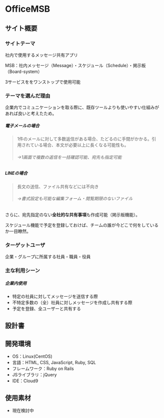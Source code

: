 # OfficeMSB

## サイト概要
### サイトテーマ
社内で使用するメッセージ共有アプリ

MSB：社内メッセージ（Message）・スケジュール（Schedule）・掲示板（Board-system）

3サービスををワンストップで使用可能

### テーマを選んだ理由
企業内でコミュニケーションを取る際に、既存ツールよりも使いやすい仕組みがあれば良いと考えたため。
##### 電子メールの場合
>  1件のメールに対して多数返信がある場合、たどるのに手間がかかる。引用されている場合、本文が必要以上に長くなる可能性も。
> ###### →1画面で複数の返信を一括確認可能、宛先も指定可能
##### LINEの場合
> 長文の送信、ファイル共有などには不向き
> ###### →書式設定も可能な編集フォーム・閲覧期限のないファイル

さらに、宛先指定のない**全社的な共有事項**も作成可能（掲示板機能）。

スケジュール機能で予定を登録しておけば、チームの誰が今どこで何をしているか一目瞭然。

### ターゲットユーザ
企業・グループに所属する社員・職員・役員


### 主な利用シーン
##### 企業内使用
- 特定の社員に対してメッセージを送信する際
- 不特定多数の（全）社員に対しメッセージを作成し共有する際
- 予定を登録、全ユーザーと共有する

## 設計書

## 開発環境
- OS：Linux(CentOS)
- 言語：HTML, CSS, JavaScript, Ruby, SQL
- フレームワーク：Ruby on Rails
- JSライブラリ：jQuery
- IDE：Cloud9

## 使用素材
- 現在検討中